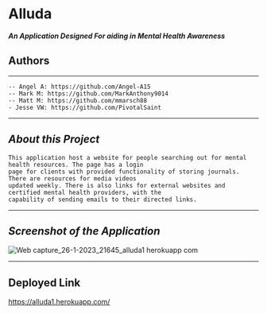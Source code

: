 # Alluda

***An Application Designed For aiding in Mental Health Awareness***

## **Authors**
----
    -- Angel A: https://github.com/Angel-A15
    -- Mark M: https://github.com/MarkAnthony9014
    -- Matt M: https://github.com/mmarsch88
    - Jesse VW: https://github.com/PivotalSaint
----
## ***About this Project***

    This application host a website for people searching out for mental health resources. The page has a login 
    page for clients with provided functionality of storing journals. There are resources for media videos 
    updated weekly. There is also links for external websites and certified mental health providers, with the 
    capability of sending emails to their directed links.
----
## ***Screenshot of the Application***
![Web capture_26-1-2023_21645_alluda1 herokuapp com](https://user-images.githubusercontent.com/106582411/214788003-d93413e0-2407-4033-befe-9bc3b3bee150.jpeg)

----
## Deployed Link
https://alluda1.herokuapp.com/
